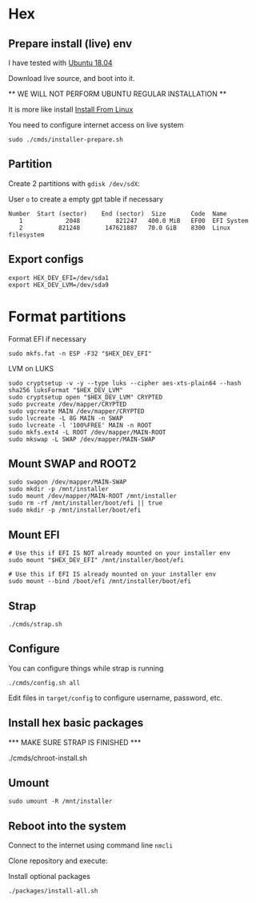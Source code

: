 # Hex

## Prepare install (live) env

I have tested with [Ubuntu 18.04](http://releases.ubuntu.com/18.04/)

Download live source, and boot into it.

** WE WILL NOT PERFORM UBUNTU REGULAR INSTALLATION **

It is more like install [Install From Linux](https://help.ubuntu.com/community/Installation/FromLinux)

You need to configure internet access on live system

```shell
sudo ./cmds/installer-prepare.sh
```

## Partition

Create 2 partitions with ```gdisk /dev/sdX```:

User ```o``` to create a empty gpt table if necessary

```text
Number  Start (sector)    End (sector)  Size       Code  Name
   1            2048          821247   400.0 MiB   EF00  EFI System
   2          821248       147621887   70.0 GiB    8300  Linux filesystem
```

## Export configs

```shell
export HEX_DEV_EFI=/dev/sda1
export HEX_DEV_LVM=/dev/sda9
```

# Format partitions

 Format EFI if necessary

```shell
sudo mkfs.fat -n ESP -F32 "$HEX_DEV_EFI"
```

LVM on LUKS

```shell
sudo cryptsetup -v -y --type luks --cipher aes-xts-plain64 --hash sha256 luksFormat "$HEX_DEV_LVM"
sudo cryptsetup open "$HEX_DEV_LVM" CRYPTED
sudo pvcreate /dev/mapper/CRYPTED
sudo vgcreate MAIN /dev/mapper/CRYPTED
sudo lvcreate -L 8G MAIN -n SWAP
sudo lvcreate -l '100%FREE' MAIN -n ROOT
sudo mkfs.ext4 -L ROOT /dev/mapper/MAIN-ROOT
sudo mkswap -L SWAP /dev/mapper/MAIN-SWAP
```

## Mount SWAP and ROOT2

```shell
sudo swapon /dev/mapper/MAIN-SWAP
sudo mkdir -p /mnt/installer
sudo mount /dev/mapper/MAIN-ROOT /mnt/installer
sudo rm -rf /mnt/installer/boot/efi || true
sudo mkdir -p /mnt/installer/boot/efi
```

## Mount EFI

```shell
# Use this if EFI IS NOT already mounted on your installer env
sudo mount "$HEX_DEV_EFI" /mnt/installer/boot/efi

# Use this if EFI IS already mounted on your installer env
sudo mount --bind /boot/efi /mnt/installer/boot/efi
```

## Strap

```shell
./cmds/strap.sh
```

## Configure

You can configure things while strap is running

```shell
./cmds/config.sh all
```

Edit files in ```target/config``` to configure username, password, etc.

## Install hex basic packages

*** MAKE SURE STRAP IS FINISHED ***

./cmds/chroot-install.sh

## Umount

```shell
sudo umount -R /mnt/installer
```

## Reboot into the system

Connect to the internet using command line ```nmcli```

Clone repository and execute:

Install optional packages

```shell
./packages/install-all.sh
```
